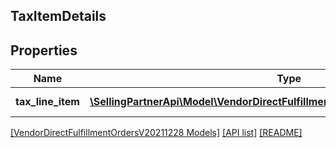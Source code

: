 ## TaxItemDetails

## Properties

Name | Type | Description | Notes
------------ | ------------- | ------------- | -------------
**tax_line_item** | [**\SellingPartnerApi\Model\VendorDirectFulfillmentOrdersV20211228\TaxDetails[]**](TaxDetails.md) | A list of tax line items. | [optional]

[[VendorDirectFulfillmentOrdersV20211228 Models]](../) [[API list]](../../Api) [[README]](../../../README.md)
